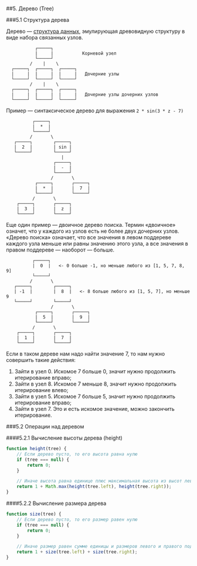 ##5. Дерево (Tree)

###5.1 Структура дерева

Дерево &mdash; [структура данных][1], эмулирующая древовидную структуру в виде набора связанных узлов.

```
           ┌─────┐
           |     |           Корневой узел
           └─────┘
         /    |    \
  ┌─────┐  ┌─────┐  ┌─────┐
  |     |  |     |  |     |   Дочерние узлы
  └─────┘  └─────┘  └─────┘
         /    |    \
  ┌─────┐  ┌─────┐  ┌─────┐
  |     |  |     |  |     |   Дочерние узлы дочерних узлов
  └─────┘  └─────┘  └─────┘
```

Пример &mdash; синтаксическое дерево для выражения `2 * sin(3 * z - 7)`

```
          ┌─────┐
          |  *  |
          └─────┘
         /       \
   ┌─────┐        ┌─────┐
   |  2  |        | sin |
   └─────┘        └─────┘
                     |
                  ┌─────┐
                  |  -  |
                  └─────┘
                 /       \
           ┌─────┐       ┌─────┐
           |  *  |       |  7  |
           └─────┘       └─────┘
          /       \
    ┌─────┐       ┌─────┐
    |  3  |       |  z  |
    └─────┘       └─────┘
```

[1]: https://ru.wikipedia.org/wiki/Дерево_(структура_данных)

Еще один пример &mdash; двоичное дерево поиска. Термин &laquo;двоичное&raquo; означет, что у каждого из узлов есть
не более двух дочерних узлов. &laquo;Дерево поиска&raquo; означает, что все значения в левом поддереве каждого узла
меньше или равны значению этого узла, а все значения в правом поддереве &mdash; наоборот &mdash; больше.

```
          ┌─────┐
          |  0  |   <- 0 больше -1, но меньше любого из [1, 5, 7, 8, 9]
          └─────┘
         /       \
   ┌─────┐        ┌─────┐
   | -1  |        |  8  |   <- 8 больше любого из [1, 5, 7], но меньше 9
   └─────┘        └─────┘
                 /       \
           ┌─────┐       ┌─────┐
           |  5  |       |  9  |
           └─────┘       └─────┘
          /       \
    ┌─────┐       ┌─────┐
    |  1  |       |  7  |
    └─────┘       └─────┘
```

Если в таком дереве нам надо найти значение 7, то нам нужно совершить такие действия:

1. Зайти в узел 0. Искомое 7 больше 0, значит нужно продолжить итерирование вправо;
2. Зайти в узел 8. Искомое 7 меньше 8, значит нужно продолжить итерирование влево;
3. Зайти в узел 5. Искомое 7 больше 5, значит нужно продолжить итерирование вправо;
4. Зайти в узел 7. Это и есть искомое значение, можно закончить итерирование.

###5.2 Операции над деревом

####5.2.1 Вычисление высоты дерева (height)

```js
function height(tree) {
    // Если дерево пусто, то его высота равна нулю
    if (tree === null) {
        return 0;
    }

    // Иначе высота равна единице плюс максимальная высота из высот левого и правого поддеревьев
    return 1 + Math.max(height(tree.left), height(tree.right));
}
```

####5.2.2 Вычисление размера дерева

```js
function size(tree) {
    // Если дерево пусто, то его размер равен нулю
    if (tree === null) {
        return 0;
    }

    // Иначе размер равен сумме единицы и размеров левого и правого поддеревьев
    return 1 + size(tree.left) + size(tree.right);
}
```
